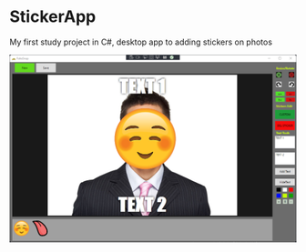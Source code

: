 # StickerApp
My first study project in C#, desktop app to adding stickers on photos

![This is an image](Screenshot1.png)
